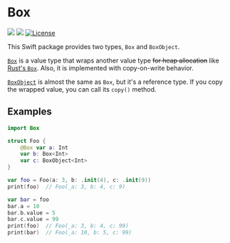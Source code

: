 # Box

[![](https://img.shields.io/endpoint?url=https%3A%2F%2Fswiftpackageindex.com%2Fapi%2Fpackages%2Fkkk669%2Fswift-box%2Fbadge%3Ftype%3Dswift-versions)](https://swiftpackageindex.com/kkk669/swift-box)
[![](https://img.shields.io/endpoint?url=https%3A%2F%2Fswiftpackageindex.com%2Fapi%2Fpackages%2Fkkk669%2Fswift-box%2Fbadge%3Ftype%3Dplatforms)](https://swiftpackageindex.com/kkk669/swift-box)
[![License](https://img.shields.io/github/license/kkk669/swift-box.svg)](LICENSE)

This Swift package provides two types, `Box` and `BoxObject`.

[`Box`](./Sources/Box/Box.swift) is a value type that wraps another value type ~~for heap allocation~~ like [Rust's `Box`](https://doc.rust-lang.org/std/boxed/struct.Box.html). Also, it is implemented with copy-on-write behavior.

[`BoxObject`](./Sources/Box/BoxObject.swift) is almost the same as `Box`, but it's a reference type. If you copy the wrapped value, you can call its `copy()` method.

## Examples

```swift
import Box

struct Foo {
    @Box var a: Int
    var b: Box<Int>
    var c: BoxObject<Int>
}

var foo = Foo(a: 3, b: .init(4), c: .init(9))
print(foo)  // Foo(_a: 3, b: 4, c: 9)

var bar = foo
bar.a = 10
bar.b.value = 5
bar.c.value = 99
print(foo)  // Foo(_a: 3, b: 4, c: 99)
print(bar)  // Foo(_a: 10, b: 5, c: 99)
```
